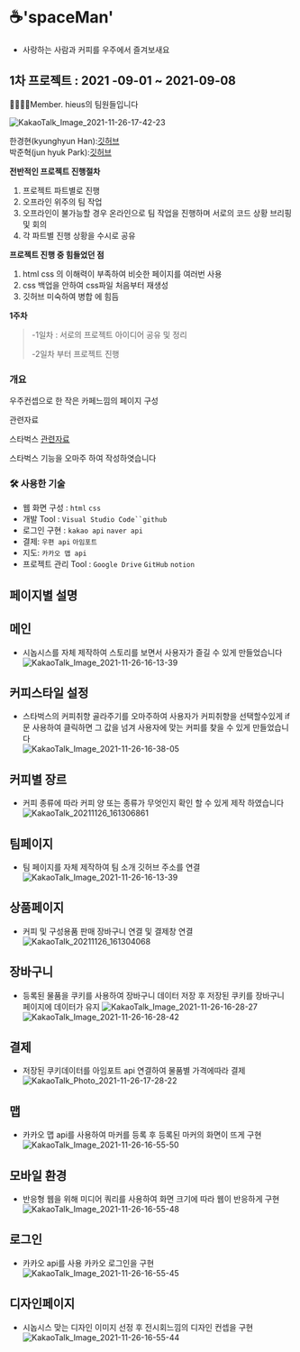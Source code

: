 # ☕️'spaceMan' 
- 사랑하는 사람과 커피를 우주에서 즐겨보새요

##
## 1차 프로젝트 : 2021 -09-01 ~ 2021-09-08
 
👨‍👩‍👦‍👦Member.  hieus의 팀원들입니다

![KakaoTalk_Image_2021-11-26-17-42-23](https://user-images.githubusercontent.com/88940298/143552304-557b0f18-089a-4252-a91c-cece5c79402c.jpeg)


한경현(kyunghyun Han):[깃허브](https://github.com/kyunghyunHan)  
박준혁(jun hyuk Park):[깃허브](https://github.com/berrypjh) 




**전반적인 프로젝트 진행절차**
1. 프로젝트 파트별로 진행
2. 오프라인 위주의 팀 작업
3. 오프라인이 불가능할 경우 온라인으로 팀 작업을 진행하며 서로의 코드 상황 브리핑 및 회의
4. 각 파트별 진행 상황을 수시로 공유


**프로젝트 진행 중 힘들었던 점**
1. html css 의 이해력이 부족하여 비슷한 페이지를 여러번 사용
2. css 백업을 안하여 css파일 처음부터 재생성
3. 깃허브 미숙하여 병합 에 힘듬




**1주차** 
>-1일차 : 서로의 프로젝트 아이디어 공유 및 정리
>
>-2일차 부터 프로젝트 진행



### 개요

우주컨셉으로 한 작은 카페느낌의 페이지 구성

  관련자료  

스타벅스 [관련자료](https://www.starbucks.co.kr/index.do)

스타벅스 기능을 오마주 하여 작성하엿습니다

### 🛠 사용한 기술

- 웹 화면 구성 : `html` `css`
- 개발 Tool : `Visual Studio Code``github`
- 로그인 구현 :  `kakao api` `naver api`
- 결제: `우편 api` `아임포트`
- 지도: `카카오 맵 api` 
- 프로젝트 관리 Tool : `Google Drive` `GitHub` `notion`

## 페이지별 설명  

## 메인

- 시놉시스를 자체 제작하여 스토리를 보면서 사용자가 즐길 수 있게 만들었습니다  
![KakaoTalk_Image_2021-11-26-16-13-39](https://user-images.githubusercontent.com/88940298/143541462-28f5a00c-fa82-48c8-9f61-8b665c313af7.gif)


## 커피스타일 설정  

- 스타벅스의 커피취향 골라주기를 오마주하여  사용자가 커피취향을 선택할수있게 if 문 사용하여 클릭하면 그 값을 넘겨 사용자에 맞는 커피를 찾을 수 있게 만들었습니다  
![KakaoTalk_Image_2021-11-26-16-38-05](https://user-images.githubusercontent.com/88940298/143544340-b6f89fc0-2537-432a-a9cf-058820cb5e56.gif)


## 커피별 장르 

- 커피 종류에 따라 커피 양 또는 종류가 무엇인지 확인 할 수 있게 제작 하였습니다
![KakaoTalk_20211126_161306861](https://user-images.githubusercontent.com/89543695/143586265-7a5d8e8f-0c16-4b4e-ad9c-fcf0730f1a83.gif)

## 팀페이지  

- 팀 페이지를 자체 제작하여 팀 소개  깃허브 주소를 연결  
![KakaoTalk_Image_2021-11-26-16-13-39](https://user-images.githubusercontent.com/88940298/143542957-5236efdb-470b-4c3b-9513-69232895f7fb.gif)  


## 상품페이지  
- 커피 및 구성용품 판매 장바구니 연결 및 결제창 연결  
![KakaoTalk_20211126_161304068](https://user-images.githubusercontent.com/89543695/143586523-7777b3b3-c501-4398-a7d9-245072810b70.gif)

## 장바구니  
- 등록된 물품을 쿠키를 사용하여 장바구니 데이터 저장 후 저장된 쿠키를 장바구니 페이지에 데이터가 유지
![KakaoTalk_Image_2021-11-26-16-28-27](https://user-images.githubusercontent.com/88940298/143543064-5e7b0ee6-5aee-49f4-98a9-95544efbf6aa.gif)  
![KakaoTalk_Image_2021-11-26-16-28-42](https://user-images.githubusercontent.com/88940298/143543109-f012db0e-f0b4-4ffa-b3ed-e0e87c13a185.gif)


## 결제  
- 저장된 쿠키데이터를 아임포트 api 연결하여 물품별 가격에따라 결제  
![KakaoTalk_Photo_2021-11-26-17-28-22](https://user-images.githubusercontent.com/88940298/143550397-b4b4388f-7bf5-44aa-8935-0baf72586c41.gif)  


## 맵  
- 카카오 맵 api를 사용하여 마커를 등록 후 등록된 마커의 화면이 뜨게 구현
![KakaoTalk_Image_2021-11-26-16-55-50](https://user-images.githubusercontent.com/88940298/143546683-f41e8cc3-c26c-40d4-a7b0-86872a100186.gif)  

## 모바일 환경
- 반응형 웹을 위해  미디어 쿼리를 사용하여 화면 크기에 따라 웹이 반응하게 구현
![KakaoTalk_Image_2021-11-26-16-55-48](https://user-images.githubusercontent.com/88940298/143546722-1ed88e7c-654a-4b01-92d9-2d674344fc39.gif)
## 로그인
- 카카오 api를 사용 카카오 로그인을 구현  
![KakaoTalk_Image_2021-11-26-16-55-45](https://user-images.githubusercontent.com/88940298/143546795-5b80bb3d-426c-4e4b-8c51-a21e424a3c32.gif)  

## 디자인페이지  
- 시놉시스 맞는 디자인 이미지 선정 후 전시회느낌의 디자인 컨셉을 구현
![KakaoTalk_Image_2021-11-26-16-55-44](https://user-images.githubusercontent.com/88940298/143546871-de810cc2-86e2-4461-ba59-dfb11192eb99.gif)


